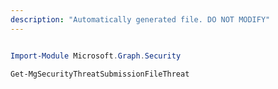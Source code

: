 ```yaml
---
description: "Automatically generated file. DO NOT MODIFY"
---
```


```powershell

Import-Module Microsoft.Graph.Security

Get-MgSecurityThreatSubmissionFileThreat

```